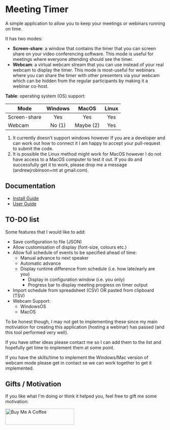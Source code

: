 # Meeting Timer

A simple application to allow you to keep your meetings or webinars running on
time.  

It has two modes:

* **Screen-share**: a window that contains the timer that you can screen share 
  on your video conferencing software.  This mode is useful for meetings where
  everyone attending should see the timer.
* **Webcam**: a virtual webcam stream that you can use instead of your real
  webcam to display the timer.  This mode is most-useful for webinars where you
  can share the timer with other presenters via your webcam which can be hidden
  from the regular participants by making it a webinar co-host.
  
**Table**: operating system (OS) support:

| Mode         | Windows | MacOS     | Linux |
| ------------ |:-------:|:---------:|:-----:|
| Screen-share | Yes     | Yes       | Yes   |
| Webcam       | No (1)  | Maybe (2) | Yes   |

1) It currently doesn't support windows however If you are a developer and can 
   work out how to connect it I am happy to accept your pull-request to submit
   the code.
2) It is possible the Linux method might work for MacOS however I do not have 
   access to a MacOS computer to test it out.  If you do and successfully get it
   to work, please drop me a message (andrewjrobinson+mt at gmail.com).

## Documentation

* [Install Guide](docs/README.md)
* [User Guide](docs/user-guide/README.md)

## TO-DO list

Some features that I would like to add:

* Save configuration to file (JSON)
* Allow customisation of display (font-size, colours etc.)
* Allow full schedule of events to be specified ahead of time:
  * Manual advance to next speaker
  * Automatic advance
  * Display runtime difference from schedule (i.e. how late/early are you)
    * Display in configuration window (i.e. you only)
    * Progress bar to display meeting progress on timer output
* Import schedule from spreadsheet (CSV) OR pasted from clipboard (TSV)
* Webcam Support:
  * WindowsOS
  * MacOS

To be honest though, I may not get to implementing these since my main 
motiviation for creating this application (hosting a webinar) has passed (and 
this tool performed very well).

If you have other ideas please contact me so I can add them to the list and 
hopefully get time to implement them at some point.

If you have the skills/time to implement the Windows/Mac version of webcam 
mode please get in contact se we can work together to get it implemented.
  
## Gifts / Motivation

If you like what I'm doing or think it helped you, feel free to gift me some 
motivation:

<a href="https://www.buymeacoffee.com/andrewjrobinson" target="_blank"><img src="https://cdn.buymeacoffee.com/buttons/default-orange.png" alt="Buy Me A Coffee" style="height: 51px !important;width: 217px !important;" ></a>

